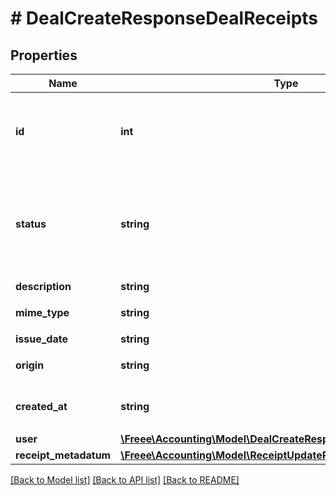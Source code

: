 # # DealCreateResponseDealReceipts

## Properties

Name | Type | Description | Notes
------------ | ------------- | ------------- | -------------
**id** | **int** | 証憑ファイルID（ファイルボックスのファイルID） |
**status** | **string** | ステータス(confirmed:確認済み、deleted:削除済み、ignored:無視) |
**description** | **string** | メモ | [optional]
**mime_type** | **string** | MIMEタイプ |
**issue_date** | **string** | 発生日 | [optional]
**origin** | **string** | アップロード元種別 |
**created_at** | **string** | 作成日時（ISO8601形式） |
**user** | [**\Freee\Accounting\Model\DealCreateResponseDealUser**](DealCreateResponseDealUser.md) |  |
**receipt_metadatum** | [**\Freee\Accounting\Model\ReceiptUpdateParamsReceiptMetadatum**](ReceiptUpdateParamsReceiptMetadatum.md) |  | [optional]

[[Back to Model list]](../../README.md#models) [[Back to API list]](../../README.md#endpoints) [[Back to README]](../../README.md)
